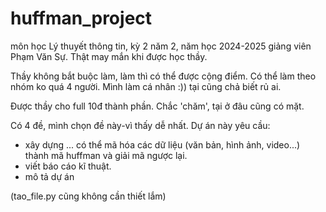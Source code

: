 # huffman_project
môn học Lý thuyết thông tin, kỳ 2 năm 2, năm học 2024-2025
giảng viên Phạm Văn Sự. Thật may mắn khi được học thầy.

Thầy không bắt buộc làm, làm thì có thể được cộng điểm. Có thể làm theo nhóm ko quá 4 người. Mình làm cá nhân :)) tại cũng chả biết rủ ai.

Được thầy cho full 10đ thành phần. Chắc 'chăm', tại ở đâu cũng có mặt.

Có 4 đề, mình chọn đề này-vì thấy dễ nhất.
Dự án này yêu cầu:
  - xây dựng ... có thể mã hóa các dữ liệu (văn bản, hình ảnh, video...) thành mã huffman và giải mã ngược lại.
  - viết báo cáo kĩ thuật.
  - mô tả dự án

(tao_file.py cũng không cần thiết lắm)
